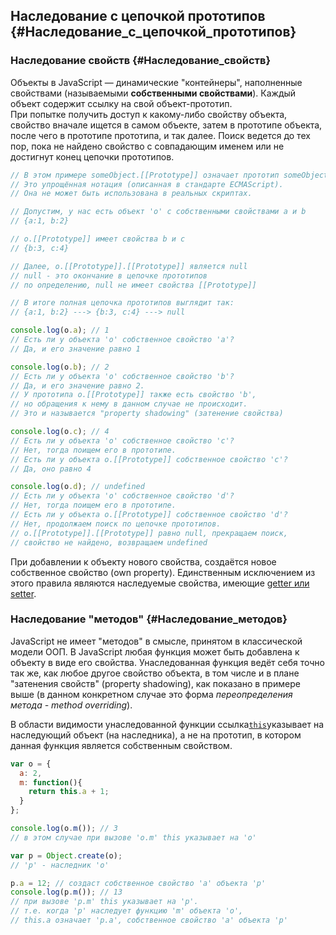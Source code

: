 ## Наследование с цепочкой прототипов {#Наследование_с_цепочкой_прототипов}

### Наследование свойств {#Наследование_свойств}

Объекты в JavaScript — динамические "контейнеры", наполненные свойствами \(называемыми **собственными свойствами**\). Каждый объект содержит ссылку на свой объект-прототип.  
При попытке получить доступ к какому-либо свойству объекта, свойство вначале ищется в самом объекте, затем в прототипе объекта, после чего в прототипе прототипа, и так далее. Поиск ведется до тех пор, пока не найдено свойство с совпадающим именем или не достигнут конец цепочки прототипов.

```js
// В этом примере someObject.[[Prototype]] означает прототип someObject. 
// Это упрощённая нотация (описанная в стандарте ECMAScript). 
// Она не может быть использована в реальных скриптах.

// Допустим, у нас есть объект 'o' с собственными свойствами a и b
// {a:1, b:2} 

// o.[[Prototype]] имеет свойства b и с
// {b:3, c:4}

// Далее, o.[[Prototype]].[[Prototype]] является null
// null - это окончание в цепочке прототипов 
// по определению, null не имеет свойства [[Prototype]]

// В итоге полная цепочка прототипов выглядит так:
// {a:1, b:2} ---> {b:3, c:4} ---> null

console.log(o.a); // 1
// Есть ли у объекта 'o' собственное свойство 'a'? 
// Да, и его значение равно 1

console.log(o.b); // 2
// Есть ли у объекта 'o' собственное свойство 'b'? 
// Да, и его значение равно 2.
// У прототипа o.[[Prototype]] также есть свойство 'b', 
// но обращения к нему в данном случае не происходит. 
// Это и называется "property shadowing" (затенение свойства)

console.log(o.c); // 4
// Есть ли у объекта 'o' собственное свойство 'с'? 
// Нет, тогда поищем его в прототипе.
// Есть ли у объекта o.[[Prototype]] собственное свойство 'с'? 
// Да, оно равно 4

console.log(o.d); // undefined
// Есть ли у объекта 'o' собственное свойство 'd'? 
// Нет, тогда поищем его в прототипе.
// Есть ли у объекта o.[[Prototype]] собственное свойство 'd'? 
// Нет, продолжаем поиск по цепочке прототипов.
// o.[[Prototype]].[[Prototype]] равно null, прекращаем поиск, 
// свойство не найдено, возвращаем undefined
```

При добавлении к объекту нового свойства, создаётся новое собственное свойство \(own property\). Единственным исключением из этого правила являются наследуемые свойства, имеющие [getter или setter](https://developer.mozilla.org/en/docs/JavaScript/Guide/Working_with_Objects?redirectlocale=en-US&redirectslug=Core_JavaScript_1.5_Guide%2FWorking_with_Objects#Defining_getters_and_setters).

### Наследование "методов" {#Наследование_методов}

JavaScript не имеет "методов" в смысле, принятом в классической модели ООП. В JavaScript любая функция может быть добавлена к объекту в виде его свойства. Унаследованная функция ведёт себя точно так же, как любое другое свойство объекта, в том числе и в плане "затенения свойств" \(property shadowing\), как показано в примере выше \(в данном конкретном случае это форма _переопределения метода - method overriding_\).

В области видимости унаследованной функции ссылка[`this`](https://developer.mozilla.org/en/JavaScript/Reference/Operators/this)указывает на наследующий объект \(на наследника\), а не на прототип, в котором данная функция является собственным свойством.

```js
var o = {
  a: 2,
  m: function(){
    return this.a + 1;
  }
};

console.log(o.m()); // 3
// в этом случае при вызове 'o.m' this указывает на 'o'

var p = Object.create(o);
// 'p' - наследник 'o'

p.a = 12; // создаст собственное свойство 'a' объекта 'p'
console.log(p.m()); // 13
// при вызове 'p.m' this указывает на 'p'.
// т.е. когда 'p' наследует функцию 'm' объекта 'o', 
// this.a означает 'p.a', собственное свойство 'a' объекта 'p'
```



